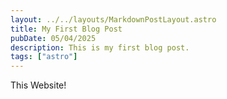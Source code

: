 ```yaml
---
layout: ../../layouts/MarkdownPostLayout.astro
title: My First Blog Post
pubDate: 05/04/2025
description: This is my first blog post.
tags: ["astro"]
---
```

This Website!